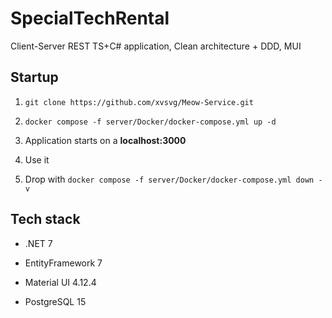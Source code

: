 # SpecialTechRental
Client-Server REST TS+C# application, Clean architecture + DDD, MUI

<h2>Startup</h2>

1. `git clone https://github.com/xvsvg/Meow-Service.git`

2. `docker compose -f server/Docker/docker-compose.yml up -d`

3. Application starts on a **localhost:3000**

4. Use it

5. Drop with `docker compose -f server/Docker/docker-compose.yml down -v`

<h2>Tech stack</h2>

- .NET 7

- EntityFramework 7

- Material UI 4.12.4

- PostgreSQL 15
